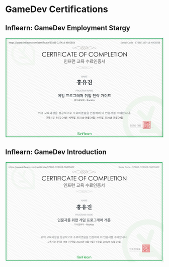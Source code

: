 # GameDev Certifications

## Inflearn: GameDev Employment Stargy

![inflearn-rookiss-gamedevemploymentstragy](../CertificationImage/inflearn-rookiss-gamedevemploymentstragy.jpg)

## Inflearn: GameDev Introduction

![inflearn-rookiss-gamedevintroduction](../CertificationImage/inflearn-rookiss-gamedevintroduction.jpg)